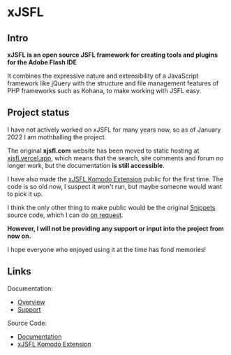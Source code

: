 xJSFL
=====

## Intro

**xJSFL is an open source JSFL framework for creating tools and plugins for the Adobe Flash IDE**

It combines the expressive nature and extensibility of a JavaScript framework like jQuery with
the structure and file management features of PHP frameworks such as Kohana, to make working with JSFL easy.

## Project status

I have not actively worked on xJSFL for many years now, so as of January 2022 I am mothballing the project.

The original **xjsfl.com** website has been moved to static hosting at [xjsfl.vercel.app](https://xjsfl.vercel.app), which means that the search, site comments and forum no longer work, but the documentation **is still accessible**.

I have also made the [xJSFL Komodo Extension](https://github.com/davestewart/xjsfl-komodo-extension) public for the first time. The code is so old now, I suspect it won't run, but maybe someone would want to pick it up.

I think the only other thing to make public would be the original [Snippets](https://xjsfl.vercel.app/feature/snippets-panel) source code, which I can do [on request](issues).

**However, I will not be providing any support or input into the project from now on.**

I hope everyone who enjoyed using it at the time has fond memories!

## Links

Documentation:

- [Overview](https://xjsfl.vercel.app)
- [Support](https://xjsfl.vercel.app/support)

Source Code:

- [Documentation](https://github.com/davestewart/xjsfl-site)
- [xJSFL Komodo Extension](https://github.com/davestewart/xjsfl-komodo-extension)
